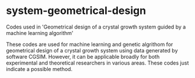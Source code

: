 # system-geometrical-design
Codes used in 'Geometrical design of a crystal growth system guided by a machine learning algorithm'

These codes are used for machine learning and genetic algrithom for geometrical design of a crystal growth system using data generated by software CGSIM.
However, it can be applicable broadly for both experimental and theoretical researchers in various areas.
These codes just indicate a possible method.
